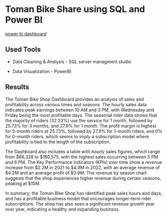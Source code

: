 # Toman Bike Share using SQL and Power BI


[power bi dashboard](https://app.powerbi.com/view?r=eyJrIjoiYWI4MDcxMmMtODE5Ny00Zjk5LTg0MDEtYmZhYmY3NDM4NWQ1IiwidCI6ImRmODY3OWNkLWE4MGUtNDVkOC05OWFjLWM4M2VkN2ZmOTVhMCJ9111110)


##  Used Tools

- Data Cleaning & Analysis - SQL server managment studio 

- Data Visualization - PowerBI

## Results
The Toman Bike Shop Dashboard provides an analysis of sales and profitability across various times and seasons. The hourly sales data indicates peak earnings between 10 AM and 3 PM, with Wednesday and Friday being the most profitable days. The seasonal rider data shows that the majority of riders (32.23%) use the service for 1 month, followed by 25.73% for 3 months, and 27.9% for 1 month. The profit margin is highest for 3-month riders at 25.73%, followed by 27.9% for 1-month riders, and 0% for 0-month riders, which seems to imply a subscription model where profitability is tied to the length of the subscription.

The Dashboard also includes a table with hourly sales figures, which range from $66,328 to $180,575, with the highest sales occurring between 5 PM and 6 PM. The Key Performance Indicators (KPIs) over time show a revenue increase from $2.2M in 2021 to $4.9M in 2022, with an average revenue of $4.2M and an average profit of $3.9M. The revenue by season chart suggests that the shop experiences higher revenue during certain seasons, peaking at $15M.

In summary, the Toman Bike Shop has identified peak sales hours and days, and has a profitable business model that encourages longer-term rider subscriptions. The shop has also seen a significant revenue growth year over year, indicating a healthy and expanding business.


